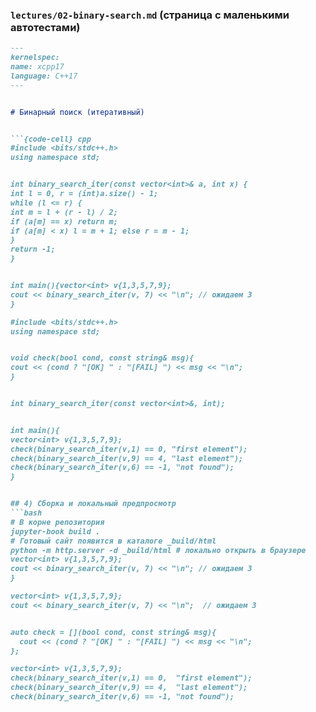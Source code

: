 ### `lectures/02-binary-search.md` (страница с маленькими автотестами)
```md
---
kernelspec:
name: xcpp17
language: C++17
---


# Бинарный поиск (итеративный)


```{code-cell} cpp
#include <bits/stdc++.h>
using namespace std;


int binary_search_iter(const vector<int>& a, int x) {
int l = 0, r = (int)a.size() - 1;
while (l <= r) {
int m = l + (r - l) / 2;
if (a[m] == x) return m;
if (a[m] < x) l = m + 1; else r = m - 1;
}
return -1;
}


int main(){vector<int> v{1,3,5,7,9};
cout << binary_search_iter(v, 7) << "\n"; // ожидаем 3
}

#include <bits/stdc++.h>
using namespace std;


void check(bool cond, const string& msg){
cout << (cond ? "[OK] " : "[FAIL] ") << msg << "\n";
}


int binary_search_iter(const vector<int>&, int);


int main(){
vector<int> v{1,3,5,7,9};
check(binary_search_iter(v,1) == 0, "first element");
check(binary_search_iter(v,9) == 4, "last element");
check(binary_search_iter(v,6) == -1, "not found");
}


## 4) Сборка и локальный предпросмотр
```bash
# В корне репозитория
jupyter-book build .
# Готовый сайт появится в каталоге _build/html
python -m http.server -d _build/html # локально открыть в браузере
vector<int> v{1,3,5,7,9};
cout << binary_search_iter(v, 7) << "\n"; // ожидаем 3
}

vector<int> v{1,3,5,7,9};
cout << binary_search_iter(v, 7) << "\n";  // ожидаем 3


auto check = [](bool cond, const string& msg){
  cout << (cond ? "[OK] " : "[FAIL] ") << msg << "\n";
};

vector<int> v{1,3,5,7,9};
check(binary_search_iter(v,1) == 0,  "first element");
check(binary_search_iter(v,9) == 4,  "last element");
check(binary_search_iter(v,6) == -1, "not found");
